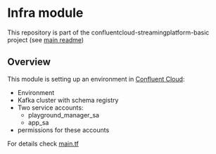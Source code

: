 # Infra module
This repository is part of the confluentcloud-streamingplatform-basic project (see [main readme](../readme.md))

## Overview
This module is setting up an environment in [Confluent Cloud](http://confluent.cloud):
- Environment
- Kafka cluster with schema registry
- Two service accounts: 
  - playground_manager_sa
  - app_sa
- permissions for these accounts

For details check [main.tf](main.tf)
